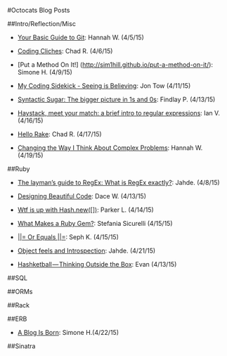 #Octocats Blog Posts

##Intro/Reflection/Misc

* [Your Basic Guide to Git](http://hannahlw.github.io/blog/2015/04/05/your-basic-guide-to-git/): Hannah W. (4/5/15)

* [Coding Cliches](http://cruble.github.io/blog/2015/04/05/cliches-written-in-ruby/): Chad R. (4/6/15)

* [Put a Method On It!] (http://sim1hill.github.io/put-a-method-on-it/): Simone H. (4/9/15)

* [My Coding Sidekick - Seeing is Believing](http://jonwtow.tumblr.com/post/116144382226/my-coding-sidekick-seeing-is-believin/): Jon Tow (4/11/15)

* [Syntactic Sugar: The bigger picture in 1s and 0s](https://medium.com/@NobleMachine/syntactic-sugar-c97a8036db49): Findlay P. (4/13/15)

* [Haystack, meet your match: a brief intro to regular expressions](http://ivalentine.net/blog/2015/4/regular-expressions): Ian V. (4/16/15)

* [Hello Rake](http://cruble.github.io/blog/2015/04/16/hello-rake/): Chad R. (4/17/15)

* [Changing the Way I Think About Complex Problems](http://hannahlw.github.io/blog/2015/04/19/changing-the-way-i-think-about-complex-problems/): Hannah W. (4/19/15)

##Ruby

* [The layman’s guide to RegEx: What is RegEx exactly?](http://jahde.svbtle.com/ruby-feels-and-introspection): Jahde. (4/8/15)

* [Designing Beautiful Code](https://medium.com/@hidace/designing-beautiful-code-a2cf6977273c): Dace W. (4/13/15)

* [Wtf is up with Hash.new([])](http://www.hereisahand.com/hash-issue/): Parker L. (4/14/15)

* [What Makes a Ruby Gem?](https://stefsic.wordpress.com/2015/04/15/what-makes-a-ruby-gem/): Stefania Sicurelli (4/15/15)

* [||= Or Equals ||=](http://sephhh.github.io/blog/2015/04/15/or-equals/): Seph K. (4/15/15)

* [Object feels and Introspection](http://jahde.svbtle.com/the-laymans-guide-to-regexwhat-is-regex-exactly): Jahde. (4/21/15)

* [Hashketball — Thinking Outside the Box](https://medium.com/@TitanLax3/hashketball-thinking-outside-the-box-74da79fd5a4d): Evan (4/13/15)

##SQL

##ORMs

##Rack

##ERB

* [A Blog Is Born](http://sim1hill.github.io/SimCodes-a-blog-is-born/): Simone H.(4/22/15)

##Sinatra
